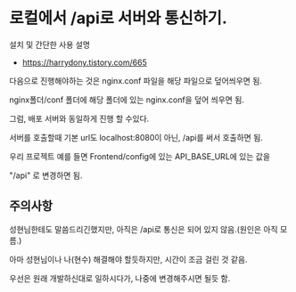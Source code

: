 #  로컬에서 /api로 서버와 통신하기.

설치 및 간단한 사용 설명

- https://harrydony.tistory.com/665



다음으로 진행해야하는 것은 nginx.conf 파일을 해당 파일으로 덮어씌우면 됨.

nginx폴더/conf 폴더에 해당 폴더에 있는 nginx.conf을 덮어 씌우면 됨.



그럼, 배포 서버와 동일하게 진행 할 수있다.

서버를 호출할때 기본 url도 localhost:8080이 아닌, /api를 써서 호출하면 됨.

우리 프로젝트 예를 들면 Frontend/config에 있는 API_BASE_URL에 있는 값을 

"/api" 로 변경하면 됨.



## 주의사항

성현님한테도 말씀드리긴했지만,  아직은 /api로 통신은 되어 있지 않음.(원인은 아직 모름.)

아마 성현님이나 나(현수) 해결해야 할듯하지만, 시간이 조금 걸린 것 같음.



우선은 원래 개발하신대로 일하시다가, 나중에 변경해주시면 될듯 함.



